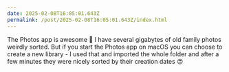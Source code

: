 ```yaml
---
date: 2025-02-08T16:05:01.643Z
permalink: /post/2025-02-08T16:05:01.643Z/index.html
---
```


The Photos app is awesome 📸
I have several gigabytes of old family photos weirdly sorted. But if you start the Photos app on macOS you can choose to create a new library - I used that and imported the whole folder and after a few minutes they were nicely sorted by their creation dates 😍 
